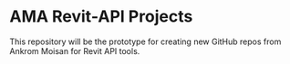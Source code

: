 # AMA Revit-API Projects

This repository will be the prototype for creating new GitHub repos from Ankrom Moisan for Revit API tools.